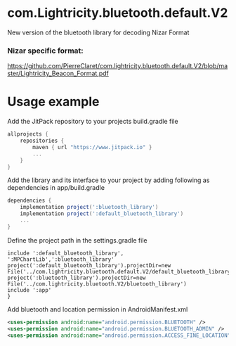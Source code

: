 # com.Lightricity.bluetooth.default.V2
New version of the bluetooth library for decoding Nizar Format

### Nizar specific format:
https://github.com/PierreClaret/com.lightricity.bluetooth.default.V2/blob/master/Lightricity_Beacon_Format.pdf

# Usage example

Add the JitPack repository to your projects build.gradle file
```gradle
allprojects {
    repositories {
        maven { url "https://www.jitpack.io" }
        ...
    }
}
```

Add the library and its interface to your project by adding following as dependencies in app/build.gradle
```gradle
dependencies {
    implementation project(':bluetooth_library')
    implementation project(':default_bluetooth_library')
    ...
}
```

Define the project path in the settings.gradle file
```
include ':default_bluetooth_library', ':MPChartLib',':bluetooth_library'
project(':default_bluetooth_library').projectDir=new File('../com.lightricity.bluetooth.default.V2/default_bluetooth_library')
project(':bluetooth_library').projectDir=new File('../com.lightricity.bluetooth.V2/bluetooth_library')
include ':app'
}
```

Add bluetooth and location permission in AndroidManifest.xml
```xml
<uses-permission android:name="android.permission.BLUETOOTH" />
<uses-permission android:name="android.permission.BLUETOOTH_ADMIN" />
<uses-permission android:name="android.permission.ACCESS_FINE_LOCATION" />
```
